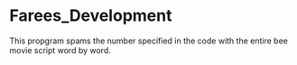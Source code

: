 # Farees_Development

This propgram spams the number specified in the code with the entire bee movie script word by word. 
